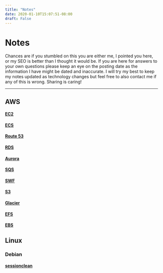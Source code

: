 ```yaml
---
title: "Notes"
date: 2020-01-10T15:07:51-08:00
draft: False
---
```


# Notes

Chances are if you stumbled on this you are either me, I pointed you here, or my SEO is better than I thought it would be. If you are here for answers to your own questions please keep an eye on the posting date as the information I have might be dated and inaccurate. I will try my best to keep my notes updated as technology changes but feel free to also contact me if any of this is wrong. Sharing is caring!

___

## AWS
#### [EC2](/aws/ec2)
#### [ECS](/aws/ecs)
#### [Route 53](/aws/route53)
#### [RDS](/aws/rds)
#### [Aurora](/aws/aurora)
#### [SQS](/aws/sqs)
#### [SWF](/aws/swf)
#### [S3](/aws/s3)
#### [Glacier](/aws/glacier)
#### [EFS](/aws/efs)
#### [EBS](/aws/ebs)

## Linux
### Debian
#### [sessionclean](/linux/debian/sessionclean)